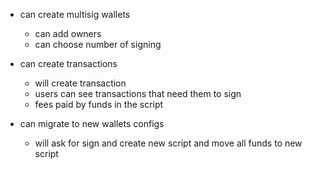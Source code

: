- can create multisig wallets
  - can add owners
  - can choose number of signing

- can create transactions
  - will create transaction
  - users can see transactions that need them to sign
  - fees paid by funds in the script

- can migrate to new wallets configs
  - will ask for sign and create new script and move all funds to new script